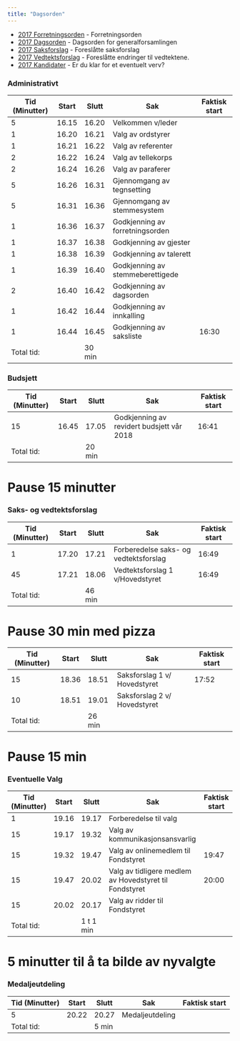 ```yaml
---
title: "Dagsorden"
---
```


* [2017 Forretningsorden](/wiki/online/generalforsamlingen/ekstra2017/forretningsorden) - Forretningsorden
* [2017 Dagsorden](/wiki/online/generalforsamlingen/ekstra2017/dagsorden) - Dagsorden for generalforsamlingen
* [2017 Saksforslag](/wiki/online/generalforsamlingen/ekstra2017/saksforslag) - Foreslåtte saksforslag
* [2017 Vedtektsforslag](/wiki/online/generalforsamlingen/ekstra2017/vedtektsforslag) - Foreslåtte endringer til vedtektene. 
* [2017 Kandidater](/wiki/online/generalforsamlingen/ekstra2017/valg) - Er du klar for et eventuelt verv?


### Administrativt
|  Tid (Minutter) | Start   | Slutt   | Sak   | Faktisk start   |
|---|---|---|---|---|
| 5 | 16.15 | 16.20 | Velkommen v/leder |   |
| 1 | 16.20 | 16.21 | Valg av ordstyrer  |   |
| 1 | 16.21 | 16.22 | Valg av referenter |   |
| 2 | 16.22 | 16.24 | Valg av tellekorps  |   |
| 2 | 16.24 | 16.26 | Valg av paraferer  |  |
| 5 | 16.26 | 16.31 | Gjennomgang av tegnsetting  |  |
| 5 | 16.31 | 16.36 | Gjennomgang av stemmesystem  |  |
| 1 | 16.36 | 16.37 | Godkjenning av forretningsorden  | |
| 1 | 16.37 | 16.38 | Godkjenning av gjester  |  |
| 1 | 16.38 | 16.39 | Godkjenning av talerett  |   |
| 1 | 16.39 | 16.40 | Godkjenning av stemmeberettigede  |   |
| 2 | 16.40 | 16.42 | Godkjenning av dagsorden  |  |
| 1 | 16.42 | 16.44 | Godkjenning av innkalling  |   |
| 1 | 16.44 | 16.45 | Godkjenning av saksliste  | 16:30 |
| Total tid: | |30 min|


### Budsjett
|  Tid (Minutter) | Start   | Slutt   | Sak   | Faktisk start   |
|---|---|---|---|---|
| 15 | 16.45  | 17.05  | Godkjenning av revidert budsjett vår 2018 |16:41 |    
| Total tid: | |20 min|

# Pause 15 minutter

### Saks- og vedtektsforslag
|  Tid (Minutter) | Start   | Slutt   | Sak   | Faktisk start   |
|---|---|---|---|---|
| 1   | 17.20 | 17.21 | Forberedelse saks- og vedtektsforslag | 16:49 |
| 45 | 17.21 | 18.06 | Vedtektsforslag 1 v/Hovedstyret  | 16:49  |
| Total tid: | |46 min|

# Pause 30 min med pizza

|  Tid (Minutter) | Start   | Slutt   | Sak   | Faktisk start   |
|---|---|---|---|---|
| 15   | 18.36 | 18.51 | Saksforslag 1 v/ Hovedstyret | 17:52 |
| 10   | 18.51 | 19.01 | Saksforslag 2 v/ Hovedstyret |  |
| Total tid: | |26 min|


# Pause 15 min

### Eventuelle Valg
|  Tid (Minutter) | Start   | Slutt   | Sak   | Faktisk start   |
|---|---|---|---|---|
| 1 | 19.16  | 19.17  | Forberedelse til valg  |  |
| 15 | 19.17  | 19.32  | Valg av kommunikasjonsansvarlig  |  |
| 15 | 19.32  | 19.47  | Valg av onlinemedlem til Fondstyret  | 19:47 |
| 15 | 19.47  | 20.02  | Valg av tidligere medlem av Hovedstyret til Fondstyret  | 20:00 |
| 15 | 20.02  | 20.17  | Valg av ridder til Fondstyret  |  |
| Total tid: | |1 t 1 min|

# 5 minutter til å ta bilde av nyvalgte

### Medaljeutdeling
|  Tid (Minutter) | Start   | Slutt   | Sak   | Faktisk start   |
|---|---|---|---|---|
| 5 | 20.22  | 20.27  | Medaljeutdeling  |   |
| Total tid: | |5 min|